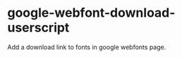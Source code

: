 google-webfont-download-userscript
==================================

Add a download link to fonts in google webfonts page.
